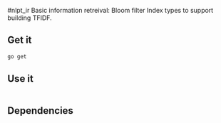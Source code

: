 #nlpt_ir
Basic information retreival: Bloom filter Index types to support building TFIDF.

## Get it

```sh
go get 
```

## Use it

```go
```

## Dependencies
